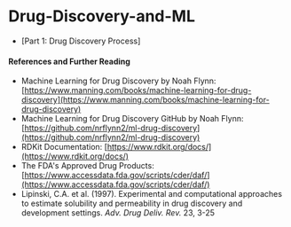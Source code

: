 # Drug-Discovery-and-ML

- [Part 1: Drug Discovery Process]





#### References and Further Reading
- Machine Learning for Drug Discovery by Noah Flynn: [https://www.manning.com/books/machine-learning-for-drug-discovery](https://www.manning.com/books/machine-learning-for-drug-discovery)
- Machine Learning for Drug Discovery GitHub by Noah Flynn: [https://github.com/nrflynn2/ml-drug-discovery](https://github.com/nrflynn2/ml-drug-discovery)
- RDKit Documentation: [https://www.rdkit.org/docs/](https://www.rdkit.org/docs/)
- The FDA's Approved Drug Products: [https://www.accessdata.fda.gov/scripts/cder/daf/](https://www.accessdata.fda.gov/scripts/cder/daf/)
- Lipinski, C.A. et al. (1997). Experimental and computational approaches to estimate solubility and permeability in drug discovery and development settings. *Adv. Drug Deliv. Rev.* 23, 3-25
